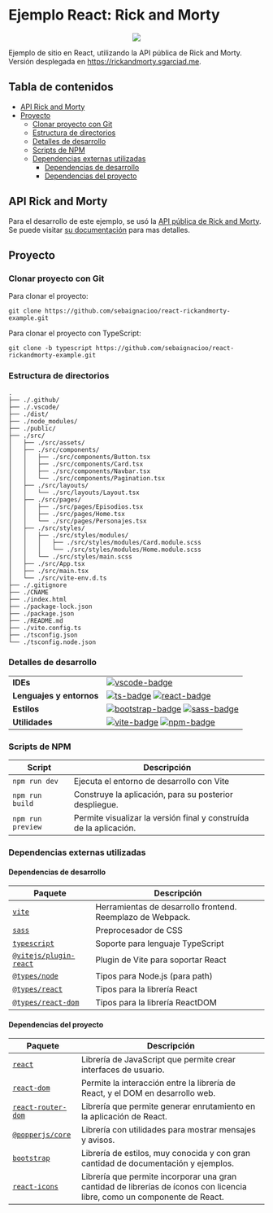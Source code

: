 # Ejemplo React: Rick and Morty

<p align="center">
    <img src="https://www.latercera.com/resizer/wYOVxpChZfy-GAe1pocnF7oUp68=/900x600/smart/cloudfront-us-east-1.images.arcpublishing.com/copesa/MITDV2TMLRAIBAOKSLREQAFNTA.jpeg">
</p>

Ejemplo de sitio en React, utilizando la API pública de Rick and Morty. Versión desplegada en https://rickandmorty.sgarciad.me.

## Tabla de contenidos <!-- omit from toc -->

- [API Rick and Morty](#api-rick-and-morty)
- [Proyecto](#proyecto)
  - [Clonar proyecto con Git](#clonar-proyecto-con-git)
  - [Estructura de directorios](#estructura-de-directorios)
  - [Detalles de desarrollo](#detalles-de-desarrollo)
  - [Scripts de NPM](#scripts-de-npm)
  - [Dependencias externas utilizadas](#dependencias-externas-utilizadas)
    - [Dependencias de desarrollo](#dependencias-de-desarrollo)
    - [Dependencias del proyecto](#dependencias-del-proyecto)

## API Rick and Morty

Para el desarrollo de este ejemplo, se usó la [API pública de Rick and Morty][ram-api-web]. Se puede visitar [su documentación][ram-api-docs-web] para mas detalles.

## Proyecto

### Clonar proyecto con Git

Para clonar el proyecto:

```
git clone https://github.com/sebaignacioo/react-rickandmorty-example.git
```

Para clonar el proyecto con TypeScript:

```
git clone -b typescript https://github.com/sebaignacioo/react-rickandmorty-example.git
```

### Estructura de directorios

```
.
├── ./.github/
├── ./.vscode/
├── ./dist/
├── ./node_modules/
├── ./public/
├── ./src/
│   ├── ./src/assets/
│   ├── ./src/components/
│   │   ├── ./src/components/Button.tsx
│   │   ├── ./src/components/Card.tsx
│   │   ├── ./src/components/Navbar.tsx
│   │   └── ./src/components/Pagination.tsx
│   ├── ./src/layouts/
│   │   └── ./src/layouts/Layout.tsx
│   ├── ./src/pages/
│   │   ├── ./src/pages/Episodios.tsx
│   │   ├── ./src/pages/Home.tsx
│   │   └── ./src/pages/Personajes.tsx
│   ├── ./src/styles/
│   │   ├── ./src/styles/modules/
│   │   │   ├── ./src/styles/modules/Card.module.scss
│   │   │   └── ./src/styles/modules/Home.module.scss
│   │   └── ./src/styles/main.scss
│   ├── ./src/App.tsx
│   ├── ./src/main.tsx
│   └── ./src/vite-env.d.ts
├── ./.gitignore
├── ./CNAME
├── ./index.html
├── ./package-lock.json
├── ./package.json
├── ./README.md
├── ./vite.config.ts
├── ./tsconfig.json
└── ./tsconfig.node.json
```

### Detalles de desarrollo

|                          |                                                               |
| ------------------------ | ------------------------------------------------------------- |
| **IDEs**                 | [![vscode-badge]][vscode-web]                                 |
| **Lenguajes y entornos** | [![ts-badge]][ts-web] [![react-badge]][react-web]             |
| **Estilos**              | [![bootstrap-badge]][bootstrap-web] [![sass-badge]][sass-web] |
| **Utilidades**           | [![vite-badge]][vite-web] [![npm-badge]][npm-web]             |

### Scripts de NPM

| Script            | Descripción                                                        |
| ----------------- | ------------------------------------------------------------------ |
| `npm run dev`     | Ejecuta el entorno de desarrollo con Vite                          |
| `npm run build`   | Construye la aplicación, para su posterior despliegue.             |
| `npm run preview` | Permite visualizar la versión final y construída de la aplicación. |

### Dependencias externas utilizadas

#### Dependencias de desarrollo

| Paquete                           | Descripción                                                |
| --------------------------------- | ---------------------------------------------------------- |
| [`vite`][devdep1]                 | Herramientas de desarrollo frontend. Reemplazo de Webpack. |
| [`sass`][devdep2]                 | Preprocesador de CSS                                       |
| [`typescript`][devdep6]           | Soporte para lenguaje TypeScript                           |
| [`@vitejs/plugin-react`][devdep3] | Plugin de Vite para soportar React                         |
| [`@types/node`][devdep7]          | Tipos para Node.js (para path)                             |
| [`@types/react`][devdep4]         | Tipos para la librería React                               |
| [`@types/react-dom`][devdep5]     | Tipos para la librería ReactDOM                            |

#### Dependencias del proyecto

| Paquete                    | Descripción                                                                                                               |
| -------------------------- | ------------------------------------------------------------------------------------------------------------------------- |
| [`react`][dep1]            | Librería de JavaScript que permite crear interfaces de usuario.                                                           |
| [`react-dom`][dep2]        | Permite la interacción entre la librería de React, y el DOM en desarrollo web.                                            |
| [`react-router-dom`][dep3] | Librería que permite generar enrutamiento en la aplicación de React.                                                      |
| [`@popperjs/core`][dep4]   | Librería con utilidades para mostrar mensajes y avisos.                                                                   |
| [`bootstrap`][dep5]        | Librería de estilos, muy conocida y con gran cantidad de documentación y ejemplos.                                        |
| [`react-icons`][dep6]      | Librería que permite incorporar una gran cantidad de librerías de íconos con licencia libre, como un componente de React. |

[ram-api-docs-web]: https://rickandmortyapi.com/documentation
[ram-api-web]: https://rickandmortyapi.com/documentation
[vscode-badge]: https://img.shields.io/badge/Visual%20Studio%20Code-007ACC?logo=visualstudiocode&logoColor=fff&style=for-the-badge
[vscode-web]: https://code.visualstudio.com/
[ts-badge]: https://img.shields.io/badge/TypeScript-3178C6?logo=typescript&logoColor=fff&style=for-the-badge
[ts-web]: https://www.typescriptlang.org/
[react-badge]: https://img.shields.io/badge/React-61DAFB?logo=react&logoColor=000&style=for-the-badge
[react-web]: https://reactjs.org/
[sass-badge]: https://img.shields.io/badge/Sass-C69?logo=sass&logoColor=fff&style=for-the-badge
[sass-web]: https://sass-lang.com/
[bootstrap-badge]: https://img.shields.io/badge/Bootstrap-7952B3?logo=bootstrap&logoColor=fff&style=for-the-badge
[bootstrap-web]: https://getbootstrap.com/
[vite-badge]: https://img.shields.io/badge/Vite-646CFF?logo=vite&logoColor=fff&style=for-the-badge
[vite-web]: https://vitejs.dev/
[npm-badge]: https://img.shields.io/badge/npm-CB3837?logo=npm&logoColor=fff&style=for-the-badge
[npm-web]: https://www.npmjs.com/
[devdep1]: https://www.npmjs.com/package/vite
[devdep2]: https://www.npmjs.com/package/sass
[devdep3]: https://www.npmjs.com/package/@vitejs/plugin-react
[devdep4]: https://www.npmjs.com/package/@types/react
[devdep5]: https://www.npmjs.com/package/@types/react-dom
[devdep6]: https://www.npmjs.com/package/typescript
[devdep7]: https://www.npmjs.com/package/@types/node
[dep1]: https://www.npmjs.com/package/react
[dep2]: https://www.npmjs.com/package/react-dom
[dep3]: https://www.npmjs.com/package/react-router-dom
[dep4]: https://www.npmjs.com/package/@popperjs/coreOK
[dep5]: https://www.npmjs.com/package/bootstrap
[dep6]: https://www.npmjs.com/package/react-icons
